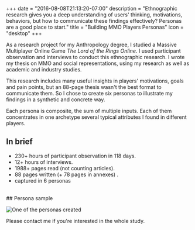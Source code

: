 +++
date = "2016-08-08T21:13:20-07:00"
description = "Ethnographic research gives you a deep understanding of users' thinking, motivations, behaviors, but how to communicate these findings effectively? Personas are a good place to start."
title = "Building MMO Players Personas"
icon = "desktop"
+++

As a research project for my Anthropology degree, I studied a Massive Multiplayer Online Game *The Lord of the Rings Online*. I used participant observation and interviews to conduct this ethnographic research. I wrote my thesis on MMO and social representations, using my research as well as academic and industry studies.

This research includes many useful insights in players' motivations, goals and pain points, but an 88-page thesis wasn't the best format to communicate them. So I chose to create six personas to illustrate my findings in a synthetic and concrete way. 

Each persona is composite, the sum of multiple inputs. Each of them concentrates in one archetype several typical attributes I found in different players.

## In brief

- 230+ hours of participant observation in 118 days.
- 12+ hours of interviews.
- 1988+ pages read (not counting articles).
- 88 pages written (+ 78 pages in annexes) .
- captured in 6 personas

<br>
## Persona sample

![One of the personas created](/images/persona-sample.png "One of the personas created")




Please contact me if you're interested in the whole study.